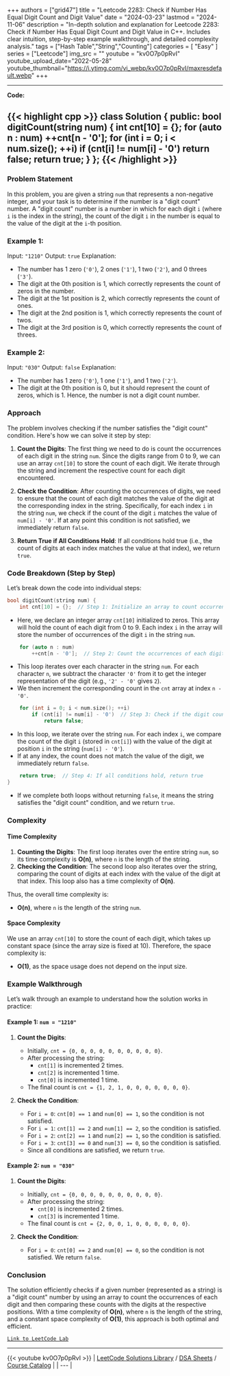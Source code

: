 
+++
authors = ["grid47"]
title = "Leetcode 2283: Check if Number Has Equal Digit Count and Digit Value"
date = "2024-03-23"
lastmod = "2024-11-06"
description = "In-depth solution and explanation for Leetcode 2283: Check if Number Has Equal Digit Count and Digit Value in C++. Includes clear intuition, step-by-step example walkthrough, and detailed complexity analysis."
tags = ["Hash Table","String","Counting"]
categories = [
    "Easy"
]
series = ["Leetcode"]
img_src = ""
youtube = "kv0O7p0pRvI"
youtube_upload_date="2022-05-28"
youtube_thumbnail="https://i.ytimg.com/vi_webp/kv0O7p0pRvI/maxresdefault.webp"
+++



---
**Code:**

{{< highlight cpp >}}
class Solution {
public:
bool digitCount(string num) {
    int cnt[10] = {};
    for (auto n : num)
        ++cnt[n - '0'];
    for (int i = 0; i < num.size(); ++i)
        if (cnt[i] != num[i] - '0')
            return false;
    return true;
}
};
{{< /highlight >}}
---

### Problem Statement

In this problem, you are given a string `num` that represents a non-negative integer, and your task is to determine if the number is a "digit count" number. A "digit count" number is a number in which for each digit `i` (where `i` is the index in the string), the count of the digit `i` in the number is equal to the value of the digit at the `i`-th position.

### Example 1:
Input: `"1210"`
Output: `true`
Explanation: 
- The number has 1 zero (`'0'`), 2 ones (`'1'`), 1 two (`'2'`), and 0 threes (`'3'`).
- The digit at the 0th position is 1, which correctly represents the count of zeros in the number.
- The digit at the 1st position is 2, which correctly represents the count of ones.
- The digit at the 2nd position is 1, which correctly represents the count of twos.
- The digit at the 3rd position is 0, which correctly represents the count of threes.

### Example 2:
Input: `"030"`
Output: `false`
Explanation: 
- The number has 1 zero (`'0'`), 1 one (`'1'`), and 1 two (`'2'`).
- The digit at the 0th position is 0, but it should represent the count of zeros, which is 1. Hence, the number is not a digit count number.

### Approach

The problem involves checking if the number satisfies the "digit count" condition. Here's how we can solve it step by step:

1. **Count the Digits**: The first thing we need to do is count the occurrences of each digit in the string `num`. Since the digits range from 0 to 9, we can use an array `cnt[10]` to store the count of each digit. We iterate through the string and increment the respective count for each digit encountered.

2. **Check the Condition**: After counting the occurrences of digits, we need to ensure that the count of each digit matches the value of the digit at the corresponding index in the string. Specifically, for each index `i` in the string `num`, we check if the count of the digit `i` matches the value of `num[i] - '0'`. If at any point this condition is not satisfied, we immediately return `false`.

3. **Return True if All Conditions Hold**: If all conditions hold true (i.e., the count of digits at each index matches the value at that index), we return `true`.

### Code Breakdown (Step by Step)

Let’s break down the code into individual steps:

```cpp
bool digitCount(string num) {
    int cnt[10] = {};  // Step 1: Initialize an array to count occurrences of digits
```
- Here, we declare an integer array `cnt[10]` initialized to zeros. This array will hold the count of each digit from 0 to 9. Each index `i` in the array will store the number of occurrences of the digit `i` in the string `num`.

```cpp
    for (auto n : num)
        ++cnt[n - '0'];  // Step 2: Count the occurrences of each digit
```
- This loop iterates over each character in the string `num`. For each character `n`, we subtract the character `'0'` from it to get the integer representation of the digit (e.g., `'2' - '0'` gives `2`).
- We then increment the corresponding count in the `cnt` array at index `n - '0'`.

```cpp
    for (int i = 0; i < num.size(); ++i)
        if (cnt[i] != num[i] - '0')  // Step 3: Check if the digit count matches the digit at index i
            return false;
```
- In this loop, we iterate over the string `num`. For each index `i`, we compare the count of the digit `i` (stored in `cnt[i]`) with the value of the digit at position `i` in the string (`num[i] - '0'`).
- If at any index, the count does not match the value of the digit, we immediately return `false`.

```cpp
    return true;  // Step 4: If all conditions hold, return true
}
```
- If we complete both loops without returning `false`, it means the string satisfies the "digit count" condition, and we return `true`.

### Complexity

#### Time Complexity

1. **Counting the Digits**: The first loop iterates over the entire string `num`, so its time complexity is **O(n)**, where `n` is the length of the string.
2. **Checking the Condition**: The second loop also iterates over the string, comparing the count of digits at each index with the value of the digit at that index. This loop also has a time complexity of **O(n)**.

Thus, the overall time complexity is:
- **O(n)**, where `n` is the length of the string `num`.

#### Space Complexity

We use an array `cnt[10]` to store the count of each digit, which takes up constant space (since the array size is fixed at 10). Therefore, the space complexity is:
- **O(1)**, as the space usage does not depend on the input size.

### Example Walkthrough

Let’s walk through an example to understand how the solution works in practice:

#### Example 1: `num = "1210"`

1. **Count the Digits**:
   - Initially, `cnt = {0, 0, 0, 0, 0, 0, 0, 0, 0, 0}`.
   - After processing the string:
     - `cnt[1]` is incremented 2 times.
     - `cnt[2]` is incremented 1 time.
     - `cnt[0]` is incremented 1 time.
   - The final count is `cnt = {1, 2, 1, 0, 0, 0, 0, 0, 0, 0}`.

2. **Check the Condition**:
   - For `i = 0`: `cnt[0] == 1` and `num[0] == 1`, so the condition is not satisfied.
   - For `i = 1`: `cnt[1] == 2` and `num[1] == 2`, so the condition is satisfied.
   - For `i = 2`: `cnt[2] == 1` and `num[2] == 1`, so the condition is satisfied.
   - For `i = 3`: `cnt[3] == 0` and `num[3] == 0`, so the condition is satisfied.
   - Since all conditions are satisfied, we return `true`.

#### Example 2: `num = "030"`

1. **Count the Digits**:
   - Initially, `cnt = {0, 0, 0, 0, 0, 0, 0, 0, 0, 0}`.
   - After processing the string:
     - `cnt[0]` is incremented 2 times.
     - `cnt[3]` is incremented 1 time.
   - The final count is `cnt = {2, 0, 0, 1, 0, 0, 0, 0, 0, 0}`.

2. **Check the Condition**:
   - For `i = 0`: `cnt[0] == 2` and `num[0] == 0`, so the condition is not satisfied. We return `false`.

### Conclusion

The solution efficiently checks if a given number (represented as a string) is a "digit count" number by using an array to count the occurrences of each digit and then comparing these counts with the digits at the respective positions. With a time complexity of **O(n)**, where `n` is the length of the string, and a constant space complexity of **O(1)**, this approach is both optimal and efficient.

[`Link to LeetCode Lab`](https://leetcode.com/problems/check-if-number-has-equal-digit-count-and-digit-value/description/)

---
{{< youtube kv0O7p0pRvI >}}
| [LeetCode Solutions Library](https://grid47.xyz/leetcode/) / [DSA Sheets](https://grid47.xyz/sheets/) / [Course Catalog](https://grid47.xyz/courses/) |
| --- |
